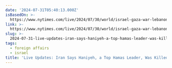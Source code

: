 ```yaml
---
date: '2024-07-31T05:40:13.000Z'
isBasedOn: >-
  https://www.nytimes.com/live/2024/07/30/world/israel-gaza-war-lebanon-hezbollah
link: >-
  https://www.nytimes.com/live/2024/07/30/world/israel-gaza-war-lebanon-hezbollah
slug: >-
  2024-07-31-live-updates-iran-says-haniyeh-a-top-hamas-leader-was-killed-the-new-y
tags:
  - foreign affairs
  - israel
title: 'Live Updates: Iran Says Haniyeh, a Top Hamas Leader, Was Killed - The New Y'
---
```

 
